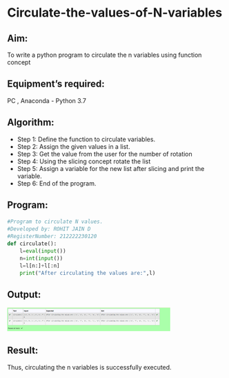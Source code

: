 # Circulate-the-values-of-N-variables
## Aim:
To write a python program to circulate the n variables using function concept
## Equipment’s required:
PC , Anaconda - Python 3.7
## Algorithm: 
- Step 1: Define the function to circulate variables.
- Step 2: Assign the given values in a list.
- Step 3: Get the value from the user for the number of rotation
- Step 4: Using the slicing concept rotate the list
- Step 5: Assign a variable for the new list after slicing and print the variable.
- Step 6: End of the program.
## Program:
```Python
#Program to circulate N values.
#Developed by: ROHIT JAIN D
#RegisterNumber: 212222230120
def circulate():
    l=eval(input())
    n=int(input())
    l=l[n:]+l[:n]
    print("After circulating the values are:",l)
```
## Output:
<img width=75% src="./images/output.png">

## Result:
Thus, circulating the n variables is successfully executed.
